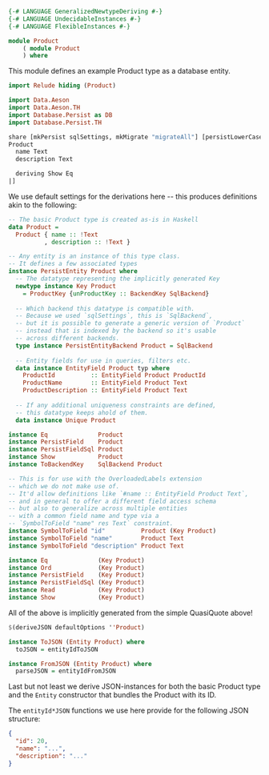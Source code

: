 ~~~haskell
{-# LANGUAGE GeneralizedNewtypeDeriving #-}
{-# LANGUAGE UndecidableInstances #-}
{-# LANGUAGE FlexibleInstances #-}

module Product 
    ( module Product
    ) where
~~~

This module defines an example Product type as a database entity.

~~~haskell
import Relude hiding (Product)

import Data.Aeson
import Data.Aeson.TH
import Database.Persist as DB
import Database.Persist.TH

share [mkPersist sqlSettings, mkMigrate "migrateAll"] [persistLowerCase|
Product
  name Text
  description Text

  deriving Show Eq
|]
~~~

We use default settings for the derivations here -- this produces
definitions akin to the following:

~~~haskell ignore
-- The basic Product type is created as-is in Haskell
data Product =
  Product { name :: !Text
          , description :: !Text }

-- Any entity is an instance of this type class. 
-- It defines a few associated types
instance PersistEntity Product where
  -- The datatype representing the implicitly generated Key
  newtype instance Key Product
    = ProductKey {unProductKey :: BackendKey SqlBackend}
  
  -- Which backend this datatype is compatible with.
  -- Because we used `sqlSettings`, this is `SqlBackend`,
  -- but it is possible to generate a generic version of `Product`
  -- instead that is indexed by the backend so it's usable
  -- across different backends.
  type instance PersistEntityBackend Product = SqlBackend
  
  -- Entity fields for use in queries, filters etc.
  data instance EntityField Product typ where 
    ProductId          :: EntityField Product ProductId
    ProductName        :: EntityField Product Text
    ProductDescription :: EntityField Product Text
  
  -- If any additional uniqueness constraints are defined,
  -- this datatype keeps ahold of them.
  data instance Unique Product

instance Eq              Product
instance PersistField    Product
instance PersistFieldSql Product
instance Show            Product
instance ToBackendKey    SqlBackend Product

-- This is for use with the OverloadedLabels extension
-- which we do not make use of.
-- It'd allow definitions like `#name :: EntityField Product Text`,
-- and in general to offer a different field access schema
-- but also to generalize across multiple entities
-- with a common field name and type via a
-- `SymbolToField "name" res Text` constraint.
instance SymbolToField "id"          Product (Key Product)
instance SymbolToField "name"        Product Text
instance SymbolToField "description" Product Text

instance Eq              (Key Product)
instance Ord             (Key Product)
instance PersistField    (Key Product)
instance PersistFieldSql (Key Product)
instance Read            (Key Product)
instance Show            (Key Product)
~~~

All of the above is implicitly generated from the simple QuasiQuote above!

~~~haskell
$(deriveJSON defaultOptions ''Product)

instance ToJSON (Entity Product) where
  toJSON = entityIdToJSON

instance FromJSON (Entity Product) where
  parseJSON = entityIdFromJSON
~~~

Last but not least we derive JSON-instances for both
the basic Product type and the `Entity` constructor that
bundles the Product with its ID.

The `entityId*JSON` functions we use here provide for the
following JSON structure:

~~~json
{
  "id": 20,
  "name": "...",
  "description": "..."
}
~~~
